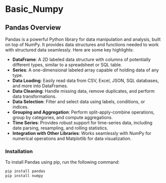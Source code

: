 # Basic_Numpy

## Pandas Overview

Pandas is a powerful Python library for data manipulation and analysis, built on top of NumPy. It provides data structures and functions needed to work with structured data seamlessly. Here are some key highlights:

- **DataFrame**: A 2D labeled data structure with columns of potentially different types, similar to a spreadsheet or SQL table.
- **Series**: A one-dimensional labeled array capable of holding data of any type.
- **Data Loading**: Easily read data from CSV, Excel, JSON, SQL databases, and more into DataFrames.
- **Data Cleaning**: Handle missing data, remove duplicates, and perform data transformations.
- **Data Selection**: Filter and select data using labels, conditions, or indices.
- **Grouping and Aggregation**: Perform split-apply-combine operations, group by categories, and compute aggregations.
- **Time Series**: Provides robust support for time-series data, including date parsing, resampling, and rolling statistics.
- **Integration with Other Libraries**: Works seamlessly with NumPy for numerical operations and Matplotlib for data visualization.

### Installation

To install Pandas using pip, run the following command:

```bash
pip install pandas
pip install numpy
